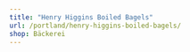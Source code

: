 ```yaml
---
title: "Henry Higgins Boiled Bagels"
url: /portland/henry-higgins-boiled-bagels/
shop: Bäckerei
---
```

